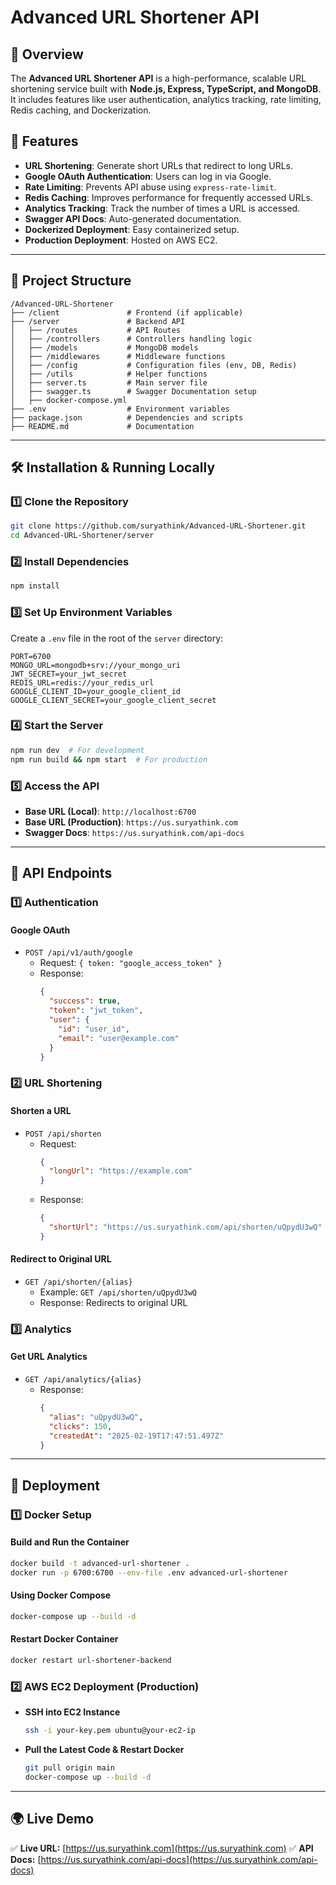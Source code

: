 # Advanced URL Shortener API

## 📌 Overview
The **Advanced URL Shortener API** is a high-performance, scalable URL shortening service built with **Node.js, Express, TypeScript, and MongoDB**. It includes features like user authentication, analytics tracking, rate limiting, Redis caching, and Dockerization.

## 🚀 Features
- **URL Shortening**: Generate short URLs that redirect to long URLs.
- **Google OAuth Authentication**: Users can log in via Google.
- **Rate Limiting**: Prevents API abuse using `express-rate-limit`.
- **Redis Caching**: Improves performance for frequently accessed URLs.
- **Analytics Tracking**: Track the number of times a URL is accessed.
- **Swagger API Docs**: Auto-generated documentation.
- **Dockerized Deployment**: Easy containerized setup.
- **Production Deployment**: Hosted on AWS EC2.

---

## 📂 Project Structure
```
/Advanced-URL-Shortener
├── /client               # Frontend (if applicable)
├── /server               # Backend API
│   ├── /routes           # API Routes
│   ├── /controllers      # Controllers handling logic
│   ├── /models           # MongoDB models
│   ├── /middlewares      # Middleware functions
│   ├── /config           # Configuration files (env, DB, Redis)
│   ├── /utils            # Helper functions
│   ├── server.ts         # Main server file
│   ├── swagger.ts        # Swagger Documentation setup
│   ├── docker-compose.yml
├── .env                  # Environment variables
├── package.json          # Dependencies and scripts
├── README.md             # Documentation
```

---

## 🛠️ Installation & Running Locally
### **1️⃣ Clone the Repository**
```sh
git clone https://github.com/suryathink/Advanced-URL-Shortener.git
cd Advanced-URL-Shortener/server
```
### **2️⃣ Install Dependencies**
```sh
npm install
```
### **3️⃣ Set Up Environment Variables**
Create a `.env` file in the root of the `server` directory:
```
PORT=6700
MONGO_URL=mongodb+srv://your_mongo_uri
JWT_SECRET=your_jwt_secret
REDIS_URL=redis://your_redis_url
GOOGLE_CLIENT_ID=your_google_client_id
GOOGLE_CLIENT_SECRET=your_google_client_secret
```

### **4️⃣ Start the Server**
```sh
npm run dev  # For development
npm run build && npm start  # For production
```
### **5️⃣ Access the API**
- **Base URL (Local)**: `http://localhost:6700`
- **Base URL (Production)**: `https://us.suryathink.com`
- **Swagger Docs**: `https://us.suryathink.com/api-docs`

---

## 📜 API Endpoints
### **1️⃣ Authentication**
#### **Google OAuth**
- `POST /api/v1/auth/google`
  - Request: `{ token: "google_access_token" }`
  - Response:
    ```json
    {
      "success": true,
      "token": "jwt_token",
      "user": {
        "id": "user_id",
        "email": "user@example.com"
      }
    }
    ```

### **2️⃣ URL Shortening**
#### **Shorten a URL**
- `POST /api/shorten`
  - Request:
    ```json
    {
      "longUrl": "https://example.com"
    }
    ```
  - Response:
    ```json
    {
      "shortUrl": "https://us.suryathink.com/api/shorten/uQpydU3wQ"
    }
    ```

#### **Redirect to Original URL**
- `GET /api/shorten/{alias}`
  - Example: `GET /api/shorten/uQpydU3wQ`
  - Response: Redirects to original URL

### **3️⃣ Analytics**
#### **Get URL Analytics**
- `GET /api/analytics/{alias}`
  - Response:
    ```json
    {
      "alias": "uQpydU3wQ",
      "clicks": 150,
      "createdAt": "2025-02-19T17:47:51.497Z"
    }
    ```

---

## 🚢 Deployment
### **1️⃣ Docker Setup**
#### **Build and Run the Container**
```sh
docker build -t advanced-url-shortener .
docker run -p 6700:6700 --env-file .env advanced-url-shortener
```
#### **Using Docker Compose**
```sh
docker-compose up --build -d
```
#### **Restart Docker Container**
```sh
docker restart url-shortener-backend
```

### **2️⃣ AWS EC2 Deployment (Production)**
- **SSH into EC2 Instance**
  ```sh
  ssh -i your-key.pem ubuntu@your-ec2-ip
  ```
- **Pull the Latest Code & Restart Docker**
  ```sh
  git pull origin main
  docker-compose up --build -d
  ```


---

## 🌍 Live Demo
✅ **Live URL:** [https://us.suryathink.com](https://us.suryathink.com)
✅ **API Docs:** [https://us.suryathink.com/api-docs](https://us.suryathink.com/api-docs)

